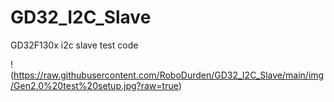 # GD32_I2C_Slave
 GD32F130x i2c slave test code

!(https://raw.githubusercontent.com/RoboDurden/GD32_I2C_Slave/main/img/Gen2.0%20test%20setup.jpg?raw=true)
